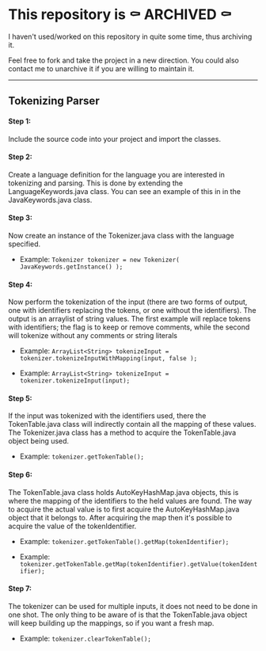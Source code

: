 # This repository is ⚰️ ARCHIVED ⚰️

I haven't used/worked on this repository in quite some time, thus archiving it.

Feel free to fork and take the project in a new direction. You could also contact me to unarchive it if you are willing to maintain it.

-----

## Tokenizing Parser

#### Step 1:
Include the source code into your project and import the classes.

#### Step 2:
Create a language definition for the language you are interested in tokenizing and parsing. This is done by extending the LanguageKeywords.java class. You can see an example of this in in the JavaKeywords.java class.

#### Step 3:
Now create an instance of the Tokenizer.java class with the language specified.

* Example:	`Tokenizer tokenizer = new Tokenizer( JavaKeywords.getInstance() );`

#### Step 4:
Now perform the tokenization of the input (there are two forms of output, one with identifiers replacing the tokens, or one without the identifiers). The output is an arraylist of string values. The first example will replace tokens with identifiers; the flag is to	keep or remove comments, while the second will tokenize without any comments or string literals

* Example:	`ArrayList<String> tokenizeInput = tokenizer.tokenizeInputWithMapping(input, false );`

* Example:	`ArrayList<String> tokenizeInput = tokenizer.tokenizeInput(input);`

#### Step 5:
If the input was tokenized with the identifiers used, there the TokenTable.java class will indirectly contain all the mapping of these values. The Tokenizer.java class has a method to acquire the TokenTable.java object being used.

* Example:	`tokenizer.getTokenTable();`

#### Step 6:
The TokenTable.java class holds AutoKeyHashMap.java objects, this is where the mapping of the identifiers to the held values are found. The way to acquire the actual value is to first acquire the AutoKeyHashMap.java object that it belongs to. After acquiring the map then it's possible to acquire the value of the tokenIdentifier.

* Example:	`tokenizer.getTokenTable().getMap(tokenIdentifier);`

* Example:	`tokenizer.getTokenTable.getMap(tokenIdentifier).getValue(tokenIdentifier);`

#### Step 7:
The tokenizer can be used for multiple inputs, it does not need to be done in one shot. The only thing to be aware of is that the TokenTable.java object will keep building up the mappings, so if you want a fresh map.

* Example:	`tokenizer.clearTokenTable();`
